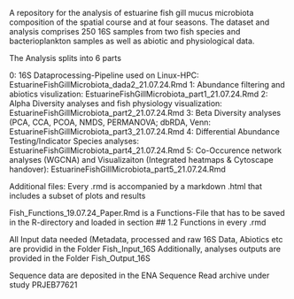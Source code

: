 A repository for the analysis of estuarine fish gill mucus microbiota composition of the spatial course and at four seasons. The dataset and analysis comprises 250 16S samples from two fish species and bacterioplankton samples as well as abiotic and physiological data. 

The Analysis splits into 6 parts

0: 16S Dataprocessing-Pipeline used on Linux-HPC: EstuarineFishGillMicrobiota_dada2_21.07.24.Rmd
1: Abundance filtering and abiotics visulization: EstuarineFishGillMicrobiota_part1_21.07.24.Rmd
2: Alpha Diversity analyses and fish physiology visualization: EstuarineFishGillMicrobiota_part2_21.07.24.Rmd
3: Beta Diversity analyses (PCA, CCA, PCOA, NMDS, PERMANOVA; dbRDA, Venn: EstuarineFishGillMicrobiota_part3_21.07.24.Rmd
4: Differential Abundance Testing/Indicator Species analyses: EstuarineFishGillMicrobiota_part4_21.07.24.Rmd
5: Co-Occurence network analyses (WGCNA) and Visualizaiton (Integrated heatmaps & Cytoscape handover): EstuarineFishGillMicrobiota_part5_21.07.24.Rmd

Additional files: Every .rmd is accompanied by a markdown .html that includes a subset of plots and results

Fish_Functions_19.07.24_Paper.Rmd is a Functions-File that has to be saved in the R-directory and loaded in section ## 1.2 Functions in every .rmd

All Input data needed (Metadata, processed and raw 16S Data, Abiotics etc are providid in the Folder Fish_Input_16S 
Additionally, analyses outputs are provided in the Folder Fish_Output_16S 

Sequence data are deposited in the ENA Sequence Read archive under study PRJEB77621
